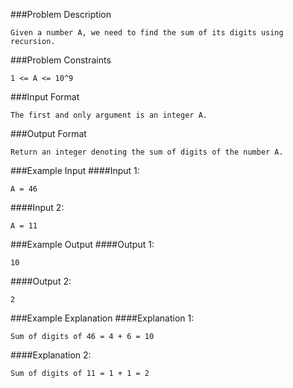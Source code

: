 ###Problem Description
```
Given a number A, we need to find the sum of its digits using recursion.
```



###Problem Constraints
```
1 <= A <= 10^9
```



###Input Format
```
The first and only argument is an integer A.
```



###Output Format
```
Return an integer denoting the sum of digits of the number A.
```



###Example Input
####Input 1:

```
A = 46
```
####Input 2:

```
A = 11
```


###Example Output
####Output 1:

```
10
```
####Output 2:

```
2
```


###Example Explanation
####Explanation 1:

```
Sum of digits of 46 = 4 + 6 = 10
```
####Explanation 2:

```
Sum of digits of 11 = 1 + 1 = 2
```
